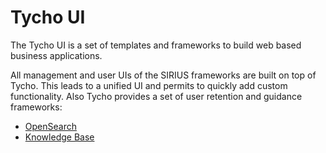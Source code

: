 # Tycho UI

The Tycho UI is a set of templates and frameworks to build web based business applications.

All management and user UIs of the SIRIUS frameworks are built on top of Tycho. This leads to a unified
UI and permits to quickly add custom functionality. Also Tycho provides a set of user retention and guidance
frameworks:

* [OpenSearch](search/README.md)
* [Knowledge Base](kb/README.md)

